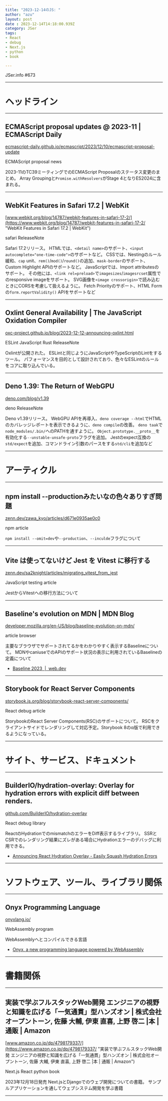 ```yaml
---
title: "2023-12-14のJS: "
author: "azu"
layout: post
date : 2023-12-14T14:18:00.939Z
category: JSer
tags:
- React
- debug
- Next.js
- python
- book

---
```


JSer.info #673

----

<h1 class="site-genre">ヘッドライン</h1>

----

## ECMAScript proposal updates @ 2023-11 | ECMAScript Daily
[ecmascript-daily.github.io/ecmascript/2023/12/10/ecmascript-proposal-update](https://ecmascript-daily.github.io/ecmascript/2023/12/10/ecmascript-proposal-update "ECMAScript proposal updates @ 2023-11 | ECMAScript Daily")
<p class="jser-tags jser-tag-icon"><span class="jser-tag">ECMAScript</span> <span class="jser-tag">proposal</span> <span class="jser-tag">news</span></p>

2023-11のTC39ミーティングでのECMAScript Proposalのステータス変更のまとめ。
Array Groupingと`Promise.withResolvers`がStage 4となりES2024に含まれる。


----

## WebKit Features in Safari 17.2 | WebKit
[www.webkit.org/blog/14787/webkit-features-in-safari-17-2/](https://www.webkit.org/blog/14787/webkit-features-in-safari-17-2/ "WebKit Features in Safari 17.2 | WebKit")
<p class="jser-tags jser-tag-icon"><span class="jser-tag">safari</span> <span class="jser-tag">ReleaseNote</span></p>

Safari 17.2リリース。
HTMLでは、`<detail name>`のサポート、`<input autocomplete="one-time-code">`のサポートなど。
CSSでは、Nestingのルール緩和、`cap` unit、`rem()`/`mod()`/`round()`の追加、`mask-border`のサポート、Custom Highlight APIのサポートなど。
JavaScriptでは、Import attributesのサポート。
その他には、`<link rel=preload>`で`imagesizes`/`imagesrcset`属性でのresponsive imageをサポート。
SVG画像を`<image crossorigin>`で読み込むときにCORSを考慮して扱えるように。
Fetch Priorityのサポート、HTML Formの`form.reportValidity()` APIをサポートなど


----

## Oxlint General Availability | The JavaScript Oxidation Compiler
[oxc-project.github.io/blog/2023-12-12-announcing-oxlint.html](https://oxc-project.github.io/blog/2023-12-12-announcing-oxlint.html "Oxlint General Availability | The JavaScript Oxidation Compiler")
<p class="jser-tags jser-tag-icon"><span class="jser-tag">ESLint</span> <span class="jser-tag">JavaScript</span> <span class="jser-tag">Rust</span> <span class="jser-tag">ReleaseNote</span></p>

Oxlintが公開された。
ESLintと同じようにJavaScriptやTypeScriptのLintをするツール。
パフォーマンスを目的として設計されており、色々なESLintのルールをコアに取り込んでいる。


----

## Deno 1.39: The Return of WebGPU
[deno.com/blog/v1.39](https://deno.com/blog/v1.39 "Deno 1.39: The Return of WebGPU")
<p class="jser-tags jser-tag-icon"><span class="jser-tag">deno</span> <span class="jser-tag">ReleaseNote</span></p>

Deno v1.39リリース。
WebGPU APIを再導入、`deno coverage --html`でHTMLのカバレッジレポートを表示できるように、`deno compile`の改善。
`deno taak`で`node_modules/.bin/`へのPATHを通すように。
`Object.prototype.__proto__`を有効化する`--unstable-unsafe-proto`フラグを追加。
Jestのexpect互換の`std/expect`を追加、コマンドライン引数のパースをする`std/cli`を追加など


----
<h1 class="site-genre">アーティクル</h1>

----

## npm install --productionみたいなの色々ありすぎ問題
[zenn.dev/zawa\_kyo/articles/d671e0935ae0c0](https://zenn.dev/zawa_kyo/articles/d671e0935ae0c0 "npm install --productionみたいなの色々ありすぎ問題")
<p class="jser-tags jser-tag-icon"><span class="jser-tag">npm</span> <span class="jser-tag">article</span></p>

`npm install --omit=dev`や`--production`、`--inculde`フラグについて


----

## Vite は使ってないけど Jest を Vitest に移行する
[zenn.dev/sa2knight/articles/migrating\_vitest\_from\_jest](https://zenn.dev/sa2knight/articles/migrating_vitest_from_jest "Vite は使ってないけど Jest を Vitest に移行する")
<p class="jser-tags jser-tag-icon"><span class="jser-tag">JavaScript</span> <span class="jser-tag">testing</span> <span class="jser-tag">article</span></p>

JestからVitestへの移行方法について


----

## Baseline&#039;s evolution on MDN | MDN Blog
[developer.mozilla.org/en-US/blog/baseline-evolution-on-mdn/](https://developer.mozilla.org/en-US/blog/baseline-evolution-on-mdn/ "Baseline&#039;s evolution on MDN | MDN Blog")
<p class="jser-tags jser-tag-icon"><span class="jser-tag">article</span> <span class="jser-tag">browser</span></p>

主要なブラウザでサポートされてるかをわかりやすく表示するBaselineについて。
MDNやcaniuseでのAPIのサポート状況の表示に利用されているBaselineの定義について

- [Baseline 2023  |  web.dev](https://web.dev/blog/baseline2023?hl=en "Baseline 2023  |  web.dev")

----

## Storybook for React Server Components
[storybook.js.org/blog/storybook-react-server-components/](https://storybook.js.org/blog/storybook-react-server-components/ "Storybook for React Server Components")
<p class="jser-tags jser-tag-icon"><span class="jser-tag">React</span> <span class="jser-tag">debug</span> <span class="jser-tag">article</span></p>

StorybookのReact Server Components(RSC)のサポートについて。
RSCをクライアントサイドでレンダリングして対応予定。Storybook 8のα版で利用できるようになっている。


----
<h1 class="site-genre">サイト、サービス、ドキュメント</h1>

----

## BuilderIO/hydration-overlay: Overlay for hydration errors with explicit diff between renders.
[github.com/BuilderIO/hydration-overlay](https://github.com/BuilderIO/hydration-overlay "BuilderIO/hydration-overlay: Overlay for hydration errors with explicit diff between renders.")
<p class="jser-tags jser-tag-icon"><span class="jser-tag">React</span> <span class="jser-tag">debug</span> <span class="jser-tag">library</span></p>

ReactのHydrationでのmismatchのエラーをDiff表示するライブラリ。
SSRとCSRでのレンダリング結果にズレがある場合にHydrationエラーのデバッグに利用できる。

- [Announcing React Hydration Overlay - Easily Squash Hydration Errors](https://www.builder.io/blog/announcing-react-hydration-overlay "Announcing React Hydration Overlay - Easily Squash Hydration Errors")

----
<h1 class="site-genre">ソフトウェア、ツール、ライブラリ関係</h1>

----

## Onyx Programming Language
[onyxlang.io/](https://onyxlang.io/ "Onyx Programming Language")
<p class="jser-tags jser-tag-icon"><span class="jser-tag">WebAssembly</span> <span class="jser-tag">program</span></p>

WebAssemblyへとコンパイルできる言語

- [Onyx, a new programming language powered by WebAssembly](https://wasmer.io/posts/onyxlang-powered-by-wasmer "Onyx, a new programming language powered by WebAssembly")

----
<h1 class="site-genre">書籍関係</h1>

----

## 実装で学ぶフルスタックWeb開発 エンジニアの視野と知識を広げる「一気通貫」型ハンズオン | 株式会社オープントーン, 佐藤 大輔, 伊東 直喜, 上野 啓二 |本 | 通販 | Amazon
[www.amazon.co.jp/dp/4798179337/](https://www.amazon.co.jp/dp/4798179337/ "実装で学ぶフルスタックWeb開発 エンジニアの視野と知識を広げる「一気通貫」型ハンズオン | 株式会社オープントーン, 佐藤 大輔, 伊東 直喜, 上野 啓二 |本 | 通販 | Amazon")
<p class="jser-tags jser-tag-icon"><span class="jser-tag">Next.js</span> <span class="jser-tag">React</span> <span class="jser-tag">python</span> <span class="jser-tag">book</span></p>

2023年12月18日発売
Next.jsとDjangoでのウェブ開発についての書籍。
サンプルアプリケーションを通してウェブシステム開発を学ぶ書籍


----
